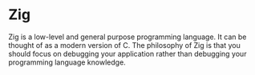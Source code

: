 # Zig
Zig is a low-level and general purpose programming language. It can be thought of as a modern version of C. The philosophy of Zig is that you should focus on debugging your application rather than debugging your programming language knowledge. 